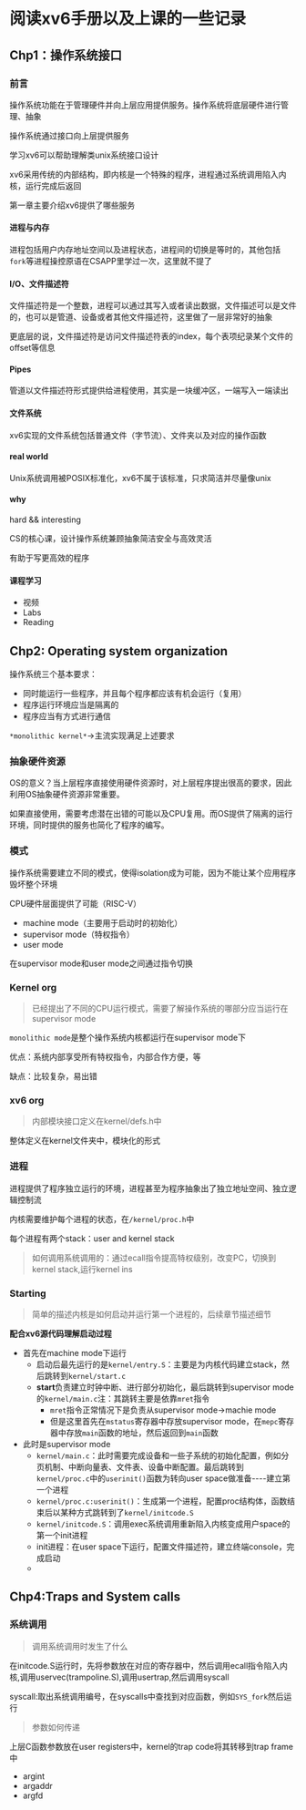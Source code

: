 # 阅读xv6手册以及上课的一些记录

## Chp1：操作系统接口

### 前言

操作系统功能在于管理硬件并向上层应用提供服务。操作系统将底层硬件进行管理、抽象

操作系统通过接口向上层提供服务

学习xv6可以帮助理解类unix系统接口设计

xv6采用传统的内部结构，即内核是一个特殊的程序，进程通过系统调用陷入内核，运行完成后返回



第一章主要介绍xv6提供了哪些服务

#### 进程与内存

进程包括用户内存地址空间以及进程状态，进程间的切换是等时的，其他包括`fork`等进程操控原语在CSAPP里学过一次，这里就不提了

#### I/O、文件描述符

文件描述符是一个整数，进程可以通过其写入或者读出数据，文件描述可以是文件的，也可以是管道、设备或者其他文件描述符，这里做了一层非常好的抽象

更底层的说，文件描述符是访问文件描述符表的index，每个表项纪录某个文件的offset等信息

#### Pipes

管道以文件描述符形式提供给进程使用，其实是一块缓冲区，一端写入一端读出

#### 文件系统

xv6实现的文件系统包括普通文件（字节流）、文件夹以及对应的操作函数

#### real world

Unix系统调用被POSIX标准化，xv6不属于该标准，只求简洁并尽量像unix



#### why

hard && interesting

CS的核心课，设计操作系统兼顾抽象简洁安全与高效灵活

有助于写更高效的程序



#### 课程学习

- 视频
- Labs
- Reading





## Chp2: Operating system organization

操作系统三个基本要求：

- 同时能运行一些程序，并且每个程序都应该有机会运行（复用）
- 程序运行环境应当是隔离的
- 程序应当有方式进行通信

`*monolithic kernel*`->主流实现满足上述要求

### 抽象硬件资源

OS的意义？当上层程序直接使用硬件资源时，对上层程序提出很高的要求，因此利用OS抽象硬件资源非常重要。

如果直接使用，需要考虑潜在出错的可能以及CPU复用。而OS提供了隔离的运行环境，同时提供的服务也简化了程序的编写。

### 模式

操作系统需要建立不同的模式，使得isolation成为可能，因为不能让某个应用程序毁坏整个环境

CPU硬件层面提供了可能（RISC-V）

- machine mode（主要用于启动时的初始化）
- supervisor mode（特权指令）
- user mode

在supervisor mode和user mode之间通过指令切换

### Kernel org

> 已经提出了不同的CPU运行模式，需要了解操作系统的哪部分应当运行在supervisor mode

`monolithic mode`是整个操作系统内核都运行在supervisor mode下

优点：系统内部享受所有特权指令，内部合作方便，等

缺点：比较复杂，易出错

### xv6 org

> 内部模块接口定义在kernel/defs.h中

整体定义在kernel文件夹中，模块化的形式

### 进程

进程提供了程序独立运行的环境，进程甚至为程序抽象出了独立地址空间、独立逻辑控制流

内核需要维护每个进程的状态，在`/kernel/proc.h`中

每个进程有两个stack：user and kernel stack

> 如何调用系统调用的：通过ecall指令提高特权级别，改变PC，切换到kernel stack,运行kernel ins

### Starting

> 简单的描述内核是如何启动并运行第一个进程的，后续章节描述细节

**配合xv6源代码理解启动过程**

- 首先在machine mode下运行
  - 启动后最先运行的是`kernel/entry.S`：主要是为内核代码建立stack，然后跳转到`kernel/start.c`
  - **start**负责建立时钟中断、进行部分初始化，最后跳转到supervisor mode的`kernel/main.c`注：其跳转主要是依靠`mret`指令
    - `mret`指令正常情况下是负责从supervisor mode->machie mode
    - 但是这里首先在`mstatus`寄存器中存放supervisor mode，在`mepc`寄存器中存放`main`函数的地址，然后返回到`main`函数
- 此时是supervisor mode
  - `kernel/main.c`：此时需要完成设备和一些子系统的初始化配置，例如分页机制、中断向量表、文件表、设备中断配置。最后跳转到`kernel/proc.c`中的`userinit()`函数为转向user space做准备----建立第一个进程
  - `kernel/proc.c:userinit()`：生成第一个进程，配置proc结构体，函数结束后以某种方式跳转到了`kernel/initcode.S`
  - `kernel/initcode.S`：调用exec系统调用重新陷入内核变成用户space的第一个init进程
  - init进程：在user space下运行，配置文件描述符，建立终端console，完成启动
  - 

## Chp4:Traps and System calls

### 系统调用

> 调用系统调用时发生了什么

在initcode.S运行时，先将参数放在对应的寄存器中，然后调用ecall指令陷入内核,调用uservec(trampoline.S),调用usertrap,然后调用syscall

syscall:取出系统调用编号，在syscalls中查找到对应函数，例如`SYS_fork`然后运行

> 参数如何传递

上层C函数参数放在user registers中，kernel的trap code将其转移到trap frame中

- argint
- argaddr
- argfd




